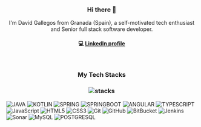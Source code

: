 <h3 align="center"> Hi there 👋</h3>

<p align="center">
I'm David Gallegos from Granada (Spain), a self-motivated tech enthusiast and Senior full stack software developer.
</p>

<h4 align="center">
💻 <a href="https://es.linkedin.com/in/david-gallegos-s%C3%A1nchez-25386948">LinkedIn profile</a>
</h4>

<br/>
<h3 align="center">
My Tech Stacks
</h3>

<h3 align="center">
<img src="https://raw.githubusercontent.com/akasrai/akasrai/master/assets/stack-hills.png" alt="stacks"/>
</h3>


![JAVA](https://img.shields.io/badge/Java-ED8B00?logo=openjdk&logoColor=white)
![KOTLIN](https://img.shields.io/badge/-kotlin-silver?style=flat-square&logo=kotlin&logoColor=white)
![SPRING](https://img.shields.io/badge/-Spring-green?style=flat-square&logo=Spring&logoColor=white)
![SPRINGBOOT](https://img.shields.io/badge/SpringBoot-32CD32?logo=springBoot&logoColor=white)
![ANGULAR](https://img.shields.io/badge/Angular-red?logo=angular)
![TYPESCRIPT](https://shields.io/badge/TypeScript-3178C6?logo=TypeScript&logoColor=FFF&style=flat-square)
![JavaScript](https://img.shields.io/badge/-JavaScript-%23F7DF1C?style=flat-square&logo=javascript&logoColor=000000&labelColor=%23F7DF1C&color=%23FFCE5A)
![HTML5](https://img.shields.io/badge/-HTML5-%23E44D27?style=flat-square&logo=html5&logoColor=ffffff)
![CSS3](https://img.shields.io/badge/-CSS3-%231572B6?style=flat-square&logo=css3)
![Git](https://img.shields.io/badge/-Git-%23F05032?style=flat-square&logo=git&logoColor=%23ffffff)
![GitHub](https://img.shields.io/badge/-Github-%FF23FF?style=flat-square&logo=github&logoColor=%FF23FF)
![BitBucket](https://img.shields.io/badge/-bitbucket-%23F05032?style=flat-square&logo=bitbucket&logoColor=%23ffffff)
![Jenkins](https://img.shields.io/badge/-jenkins-%231572B6?style=flat-square&logo=jenkins&logoColor=white)
![Sonar](https://img.shields.io/badge/-sonar-red?style=flat-square&logo=sonar&logoColor=white)
![MySQL](https://img.shields.io/badge/-Mysql-orange?style=flat-square&logo=Mysql&logoColor=white)
![POSTGRESQL](https://img.shields.io/badge/-PostgreSQL-blue?style=flat-square&logo=PostgreSQL&logoColor=white)

